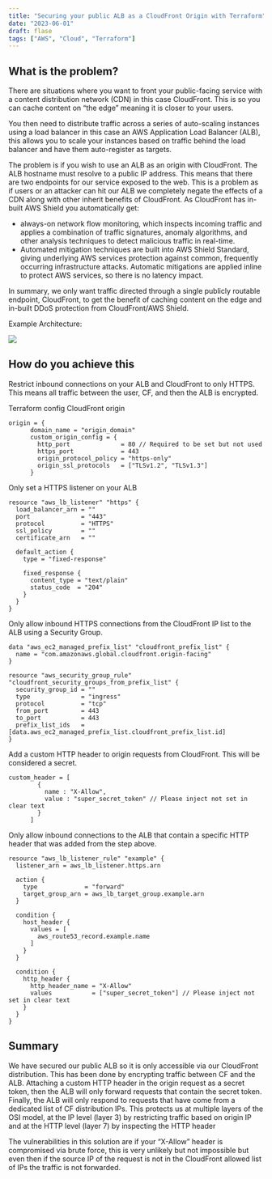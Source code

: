 ```yaml
---
title: "Securing your public ALB as a CloudFront Origin with Terraform"
date: "2023-06-01"
draft: flase
tags: ["AWS", "Cloud", "Terraform"]
---
```


## What is the problem?

There are situations where you want to front your public-facing service with a content distribution network (CDN) in this case CloudFront. This is so you can cache content on “the edge” meaning it is closer to your users. 

You then need to distribute traffic across a series of auto-scaling instances using a load balancer in this case an AWS Application Load Balancer (ALB), this allows you to scale your instances based on traffic behind the load balancer and have them auto-register as targets. 

The problem is if you wish to use an ALB as an origin with CloudFront. The ALB hostname must resolve to a public IP address. This means that there are two endpoints for our service exposed to the web. This is a problem as if users or an attacker can hit our ALB we completely negate the effects of a CDN along with other inherit benefits of CloudFront. As CloudFront has in-built AWS Shield you automatically get:

- always-on network flow monitoring, which inspects incoming traffic and applies a combination of traffic signatures, anomaly algorithms, and other analysis techniques to detect malicious traffic in real-time.
- Automated mitigation techniques are built into AWS Shield Standard, giving underlying AWS services protection against common, frequently occurring infrastructure attacks. Automatic mitigations are applied inline to protect AWS services, so there is no latency impact.

In summary, we only want traffic directed through a single publicly routable endpoint, CloudFront, to get the benefit of caching content on the edge and in-built DDoS protection from CloudFront/AWS Shield. 

Example Architecture:

![](/posts/secure_alb/arch.png)

## How do you achieve this

Restrict inbound connections on your ALB and CloudFront to only HTTPS. This means all traffic between the user, CF, and then the ALB is encrypted.

Terraform config CloudFront origin

```HCL
origin = {
      domain_name = "origin_domain"
      custom_origin_config = {
        http_port              = 80 // Required to be set but not used
        https_port             = 443
        origin_protocol_policy = "https-only"
        origin_ssl_protocols   = ["TLSv1.2", "TLSv1.3"]
      }
```

Only set a HTTPS listener on your ALB

```HCL
resource "aws_lb_listener" "https" {                                                                                    
  load_balancer_arn = ""                                                                          
  port              = "443"                                                                                             
  protocol          = "HTTPS"                                                                                           
  ssl_policy        = ""                                                                
  certificate_arn   = ""             
                                                                                                                        
  default_action {                                                                                                      
    type = "fixed-response"                                                                                             
                                                                                                                        
    fixed_response {                                                                                                    
      content_type = "text/plain"                                                                                       
      status_code  = "204"                                                                                              
    }                                                                                                                   
  }                                                                                                                     
}
```

Only allow inbound HTTPS connections from the CloudFront IP list to the ALB using a Security Group.

```HCL
data "aws_ec2_managed_prefix_list" "cloudfront_prefix_list" {                      
  name = "com.amazonaws.global.cloudfront.origin-facing"                           
}                                                                                  
                                                                                   
resource "aws_security_group_rule" "cloudfront_security_groups_from_prefix_list" { 
  security_group_id = ""                    
  type              = "ingress"                                                    
  protocol          = "tcp"                                                        
  from_port         = 443                                                          
  to_port           = 443                                                          
  prefix_list_ids   = [data.aws_ec2_managed_prefix_list.cloudfront_prefix_list.id] 
}

```

Add a custom HTTP header to origin requests from CloudFront. This will be considered a secret.

```HCL
custom_header = [
        {
          name : "X-Allow",
          value : "super_secret_token" // Please inject not set in clear text
        }
      ]
```

Only allow inbound connections to the ALB that contain a specific HTTP header that was added from the step above.

```HCL
resource "aws_lb_listener_rule" "example" {            
  listener_arn = aws_lb_listener.https.arn                   
                                                             
  action {                                                   
    type             = "forward"                             
    target_group_arn = aws_lb_target_group.example.arn 
  }                                                          
                                                             
  condition {                                                
    host_header {                                            
      values = [                                             
        aws_route53_record.example.name        
      ]                                                      
    }                                                        
  }                                                          
                                                             
  condition {                                                
    http_header {                                            
      http_header_name = "X-Allow"                           
      values           = ["super_secret_token"] // Please inject not set in clear text              
    }                                                        
  }                                                          
}
```

## Summary

We have secured our public ALB so it is only accessible via our CloudFront distribution. This has been done by encrypting traffic between CF and the ALB. Attaching a custom HTTP header in the origin request as a secret token, then the ALB will only forward requests that contain the secret token. Finally, the ALB will only respond to requests that have come from a dedicated list of CF distribution IPs. This protects us at multiple layers of the OSI model, at the IP level (layer 3) by restricting traffic based on origin IP and at the HTTP level (layer 7) by inspecting the HTTP header

The vulnerabilities in this solution are if your “X-Allow” header is compromised via brute force, this is very unlikely but not impossible but even then if the source IP of the request is not in the CloudFront allowed list of IPs the traffic is not forwarded.
